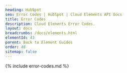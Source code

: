```yaml
---
heading: HubSpot
seo: Error Codes | HubSpot | Cloud Elements API Docs
title: Error Codes
description: Cloud Elements Error Codes.
layout: docs
breadcrumbs: /docs/elements.html
elementId: 43
parent: Back to Element Guides
order: 40
sitemap: false
---
```


{% include error-codes.md %}
